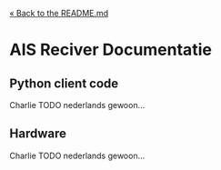 [&laquo; Back to the README.md](../README.md)

# AIS Reciver Documentatie

## Python client code
Charlie TODO nederlands gewoon...

## Hardware
Charlie TODO nederlands gewoon...
